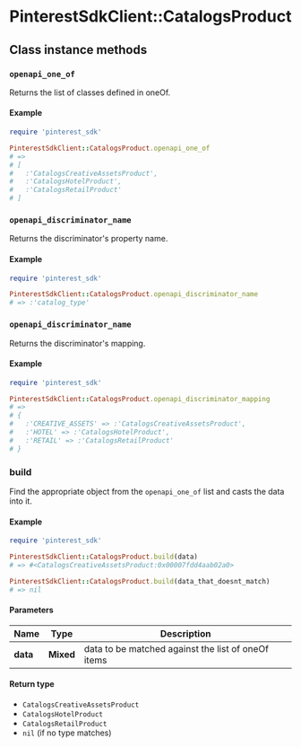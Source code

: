 # PinterestSdkClient::CatalogsProduct

## Class instance methods

### `openapi_one_of`

Returns the list of classes defined in oneOf.

#### Example

```ruby
require 'pinterest_sdk'

PinterestSdkClient::CatalogsProduct.openapi_one_of
# =>
# [
#   :'CatalogsCreativeAssetsProduct',
#   :'CatalogsHotelProduct',
#   :'CatalogsRetailProduct'
# ]
```

### `openapi_discriminator_name`

Returns the discriminator's property name.

#### Example

```ruby
require 'pinterest_sdk'

PinterestSdkClient::CatalogsProduct.openapi_discriminator_name
# => :'catalog_type'
```

### `openapi_discriminator_name`

Returns the discriminator's mapping.

#### Example

```ruby
require 'pinterest_sdk'

PinterestSdkClient::CatalogsProduct.openapi_discriminator_mapping
# =>
# {
#   :'CREATIVE_ASSETS' => :'CatalogsCreativeAssetsProduct',
#   :'HOTEL' => :'CatalogsHotelProduct',
#   :'RETAIL' => :'CatalogsRetailProduct'
# }
```

### build

Find the appropriate object from the `openapi_one_of` list and casts the data into it.

#### Example

```ruby
require 'pinterest_sdk'

PinterestSdkClient::CatalogsProduct.build(data)
# => #<CatalogsCreativeAssetsProduct:0x00007fdd4aab02a0>

PinterestSdkClient::CatalogsProduct.build(data_that_doesnt_match)
# => nil
```

#### Parameters

| Name | Type | Description |
| ---- | ---- | ----------- |
| **data** | **Mixed** | data to be matched against the list of oneOf items |

#### Return type

- `CatalogsCreativeAssetsProduct`
- `CatalogsHotelProduct`
- `CatalogsRetailProduct`
- `nil` (if no type matches)

